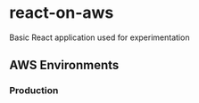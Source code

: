 # react-on-aws

Basic React application used for experimentation

## AWS Environments

### Production

